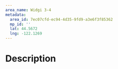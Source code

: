 ```yaml
---
area_name: Widgi 3-4
metadata:
  area_id: 7ec07cfd-ec94-4d35-9fd9-a3e6f3f85362
  mp_id: ''
  lat: 44.5672
  lng: -122.1269
---
```

# Description
